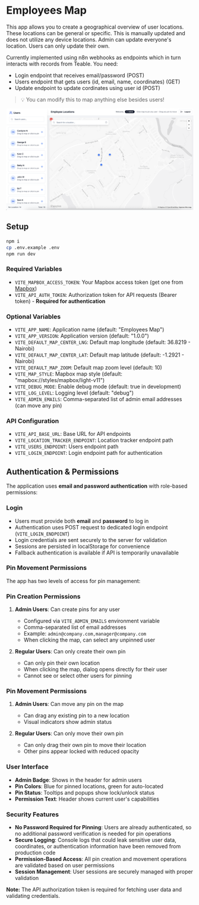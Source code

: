 # Employees Map

This app allows you to create a geographical overview of user locations. These locations can be general or specific. This is manually updated and does not utilize any device locations.
Admin can update everyone's location. Users can only update their own. 

Currently implemented using n8n webhooks as endpoints which in turn interacts with records from Teable.
You need: 
- Login endpoint that receives email/password (POST)
- Users endpoint that gets users (id, email, name, coordinates) (GET)
- Update endpoint to update cordinates using user id (POST)

> 💡 You can modify this to map anything else besides users!

![image](public/screenshots/main.png "screenshot")

## Setup

```bash
npm i
cp .env.example .env
npm run dev
```

### Required Variables

- `VITE_MAPBOX_ACCESS_TOKEN`: Your Mapbox access token (get one from [Mapbox](https://account.mapbox.com/access-tokens/))
- `VITE_API_AUTH_TOKEN`: Authorization token for API requests (Bearer token) - **Required for authentication**

### Optional Variables

- `VITE_APP_NAME`: Application name (default: "Employees Map")
- `VITE_APP_VERSION`: Application version (default: "1.0.0")
- `VITE_DEFAULT_MAP_CENTER_LNG`: Default map longitude (default: 36.8219 - Nairobi)
- `VITE_DEFAULT_MAP_CENTER_LAT`: Default map latitude (default: -1.2921 - Nairobi)
- `VITE_DEFAULT_MAP_ZOOM`: Default map zoom level (default: 10)
- `VITE_MAP_STYLE`: Mapbox map style (default: "mapbox://styles/mapbox/light-v11")
- `VITE_DEBUG_MODE`: Enable debug mode (default: true in development)
- `VITE_LOG_LEVEL`: Logging level (default: "debug")
- `VITE_ADMIN_EMAILS`: Comma-separated list of admin email addresses (can move any pin)

### API Configuration

- `VITE_API_BASE_URL`: Base URL for API endpoints
- `VITE_LOCATION_TRACKER_ENDPOINT`: Location tracker endpoint path
- `VITE_USERS_ENDPOINT`: Users endpoint path
- `VITE_LOGIN_ENDPOINT`: Login endpoint path for authentication

## Authentication & Permissions

The application uses **email and password authentication** with role-based permissions:

### Login

- Users must provide both **email** and **password** to log in
- Authentication uses POST request to dedicated login endpoint (`VITE_LOGIN_ENDPOINT`)
- Login credentials are sent securely to the server for validation
- Sessions are persisted in localStorage for convenience
- Fallback authentication is available if API is temporarily unavailable

### Pin Movement Permissions

The app has two levels of access for pin management:

### Pin Creation Permissions

1. **Admin Users**: Can create pins for any user
   - Configured via `VITE_ADMIN_EMAILS` environment variable
   - Comma-separated list of email addresses
   - Example: `admin@company.com,manager@company.com`
   - When clicking the map, can select any unpinned user

2. **Regular Users**: Can only create their own pin
   - Can only pin their own location
   - When clicking the map, dialog opens directly for their user
   - Cannot see or select other users for pinning

### Pin Movement Permissions

1. **Admin Users**: Can move any pin on the map
   - Can drag any existing pin to a new location
   - Visual indicators show admin status

2. **Regular Users**: Can only move their own pin
   - Can only drag their own pin to move their location
   - Other pins appear locked with reduced opacity

### User Interface

- **Admin Badge**: Shows in the header for admin users
- **Pin Colors**: Blue for pinned locations, green for auto-located
- **Pin Status**: Tooltips and popups show lock/unlock status
- **Permission Text**: Header shows current user's capabilities

### Security Features

- **No Password Required for Pinning**: Users are already authenticated, so no additional password verification is needed for pin operations
- **Secure Logging**: Console logs that could leak sensitive user data, coordinates, or authentication information have been removed from production code
- **Permission-Based Access**: All pin creation and movement operations are validated based on user permissions
- **Session Management**: User sessions are securely managed with proper validation

**Note:** The API authorization token is required for fetching user data and validating credentials.
